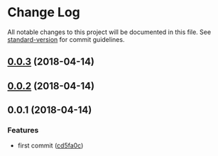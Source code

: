 # Change Log

All notable changes to this project will be documented in this file. See [standard-version](https://github.com/conventional-changelog/standard-version) for commit guidelines.

<a name="0.0.3"></a>
## [0.0.3](https://github.com/fjc0k/vue-merge-data/compare/v0.0.2...v0.0.3) (2018-04-14)



<a name="0.0.2"></a>
## [0.0.2](https://github.com/fjc0k/vue-merge-data/compare/v0.0.1...v0.0.2) (2018-04-14)



<a name="0.0.1"></a>
## 0.0.1 (2018-04-14)


### Features

* first commit ([cd5fa0c](https://github.com/fjc0k/vue-merge-data/commit/cd5fa0c))
